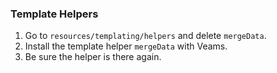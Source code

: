 ### Template Helpers

1. Go to `resources/templating/helpers` and delete `mergeData`.
2. Install the template helper `mergeData` with Veams.
3. Be sure the helper is there again.
